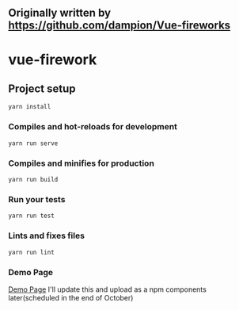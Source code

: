 ## Originally written by https://github.com/dampion/Vue-fireworks

# vue-firework

## Project setup
```
yarn install
```

### Compiles and hot-reloads for development
```
yarn run serve
```

### Compiles and minifies for production
```
yarn run build
```

### Run your tests
```
yarn run test
```

### Lints and fixes files
```
yarn run lint
```

### Demo Page
[Demo Page](https://dampion.github.io/vueFireworks/)
I'll update this and upload as a npm components later(scheduled in the end of October)
